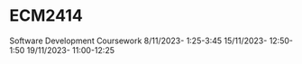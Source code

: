 # ECM2414
Software Development Coursework
8/11/2023- 1:25-3:45
15/11/2023- 12:50-1:50
19/11/2023- 11:00-12:25

